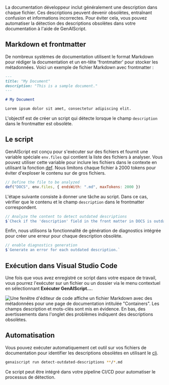 La documentation développeur inclut généralement une description dans chaque fichier. Ces descriptions peuvent devenir obsolètes, entraînant confusion et informations incorrectes. Pour éviter cela, vous pouvez automatiser la détection des descriptions obsolètes dans votre documentation à l'aide de GenAIScript.

## Markdown et frontmatter

De nombreux systèmes de documentation utilisent le format Markdown pour rédiger la documentation et un en-tête 'frontmatter' pour stocker les métadonnées. Voici un exemple de fichier Markdown avec frontmatter :

```markdown
---
title: "My Document"
description: "This is a sample document."
---

# My Document

Lorem ipsum dolor sit amet, consectetur adipiscing elit.
```

L'objectif est de créer un script qui détecte lorsque le champ `description` dans le frontmatter est obsolète.

## Le script

GenAIScript est conçu pour s'exécuter sur des fichiers et fournit une variable spéciale `env.files` qui contient la liste des fichiers à analyser. Vous pouvez utiliser cette variable pour inclure les fichiers dans le contexte en utilisant la fonction [def](../../reference/scripts/context/). Nous limitons chaque fichier à 2000 tokens pour éviter d'exploser le contenu sur de gros fichiers.

```js title="detect-outdated-descriptions.genai.mjs"
// Define the file to be analyzed
def("DOCS", env.files, { endsWith: ".md", maxTokens: 2000 })
```

L'étape suivante consiste à donner une tâche au script. Dans ce cas, vérifier que le contenu et le champ `description` dans le frontmatter correspondent.

```js
// Analyze the content to detect outdated descriptions
$`Check if the 'description' field in the front matter in DOCS is outdated.`
```

Enfin, nous utilisons la fonctionnalité de génération de diagnostics intégrée pour créer une erreur pour chaque description obsolète.

```js
// enable diagnostics generation
$`Generate an error for each outdated description.`
```

## Exécution dans Visual Studio Code

Une fois que vous avez enregistré ce script dans votre espace de travail, vous pourrez l'exécuter sur un fichier ou un dossier via le menu contextuel en sélectionnant **Exécuter GenAIScript...**.

![Une fenêtre d'éditeur de code affiche un fichier Markdown avec des métadonnées pour une page de documentation intitulée "Containers". Les champs description et mots-clés sont mis en évidence. En bas, des avertissements dans l'onglet des problèmes indiquent des descriptions obsolètes.](../../../../assets/detect-outdated-descriptions.png)

## Automatisation

Vous pouvez exécuter automatiquement cet outil sur vos fichiers de documentation pour identifier les descriptions obsolètes en utilisant le [cli](../../reference/cli/).

```sh
genaiscript run detect-outdated-descriptions **/*.md
```

Ce script peut être intégré dans votre pipeline CI/CD pour automatiser le processus de détection.